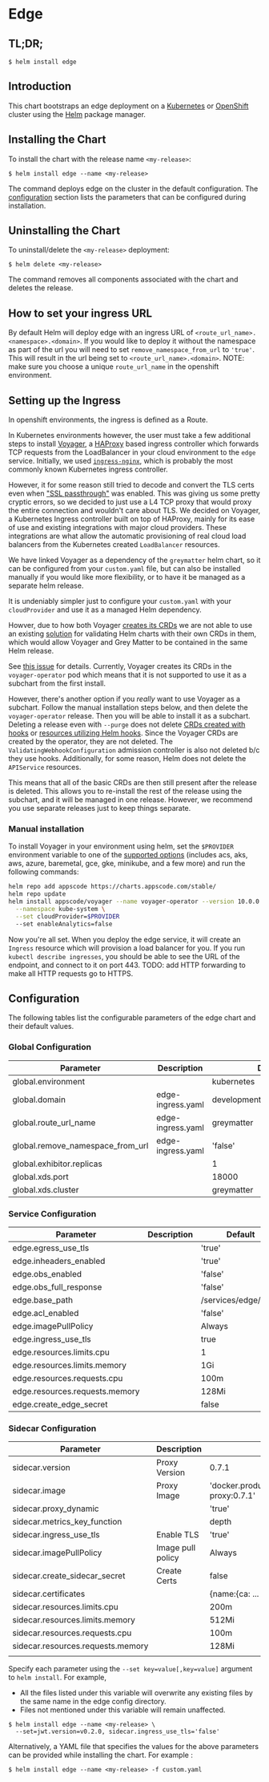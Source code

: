 # Edge

## TL;DR;

```console
$ helm install edge
```

## Introduction

This chart bootstraps an edge deployment on a [Kubernetes](http://kubernetes.io) or [OpenShift](https://www.openshift.com/) cluster using the [Helm](https://helm.sh) package manager.

## Installing the Chart

To install the chart with the release name `<my-release>`:

```console
$ helm install edge --name <my-release>
```

The command deploys edge on the cluster in the default configuration. The [configuration](#configuration) section lists the parameters that can be configured during installation.

## Uninstalling the Chart

To uninstall/delete the `<my-release>` deployment:

```console
$ helm delete <my-release>
```

The command removes all components associated with the chart and deletes the release.

## How to set your ingress URL

By default Helm will deploy edge with an ingress URL of `<route_url_name>.<namespace>.<domain>`. If you would like to deploy it without the namespace as part of the url you will need to set `remove_namespace_from_url` to `'true'`. This will result in the url being set to `<route_url_name>.<domain>`. NOTE: make sure you choose a unique `route_url_name` in the openshift environment.

## Setting up the Ingress

In openshift environments, the ingress is defined as a Route.

In Kubernetes environments however, the user must take a few additional steps to install [Voyager](https://appscode.com/products/voyager/), a [HAProxy](http://www.haproxy.org/) based ingress controller which forwards TCP requests from the LoadBalancer in your cloud environment to the `edge` service.
Initially, we used [`ingress-nginx`](https://github.com/kubernetes/ingress-nginx), which is probably the most commonly known Kubernetes ingress controller.

However, it for some reason still tried to decode and convert the TLS certs even when ["SSL passthrough"](https://kubernetes.github.io/ingress-nginx/user-guide/tls/#ssl-passthrough) was enabled.
This was giving us some pretty cryptic errors, so we decided to just use a L4 TCP proxy that would proxy the entire connection and wouldn't care about TLS. We decided on Voyager, a Kubernetes Ingress controller built on top of HAProxy, mainly for its ease of use and existing integrations with major cloud providers. These integrations are what allow the automatic provisioning of real cloud load balancers from the Kubernetes created `LoadBalancer` resources.

We have linked Voyager as a dependency of the `greymatter` helm chart, so it can be configured from your `custom.yaml` file, but can also be installed manually if you would like more flexibility, or to have it be managed as a separate helm release.

It is undeniably simpler just to configure your `custom.yaml` with your `cloudProvider` and use it as a managed Helm dependency.

Howver, due to how both Voyager [creates its CRDs](https://github.com/appscode/voyager/blob/master/pkg/operator/operator.go#L106-L114) we are not able to use an existing [solution](https://github.com/helm/helm/issues/2994#issuecomment-420309837) for validating Helm charts with their own CRDs in them, which would allow Voyager and Grey Matter to be contained in the same Helm release.

See [this issue](https://github.com/appscode/voyager/issues/1415) for details. Currently, Voyager creates its CRDs in the `voyager-operator` pod which means that it is not supported to use it as a subchart from the first install.

However, there's another option if you _really_ want to use Voyager as a subchart. Follow the manual installation steps below, and then delete the `voyager-operator` release. Then you will be able to install it as a subchart. Deleting a release even with `--purge` does not delete [CRDs created with hooks](https://github.com/istio/istio/issues/7688#issuecomment-442199961) or [resources utilizing Helm hooks](https://github.com/helm/helm/blob/49fc49ecb82a8cd9cbb9d8ba7ce85db2fc355893/docs/charts_hooks.md#hook-resources-are-not-managed-with-corresponding-releases). Since the Voyager CRDs are created by the operator, they are not deleted. The `ValidatingWebhookConfiguration` admission controller is also not deleted b/c they use hooks. Additionally, for some reason, Helm does not delete the `APIService` resources.

This means that all of the basic CRDs are then still present after the release is deleted. This allows you to re-install the rest of the release using the subchart, and it will be managed in one release. However, we recommend you use separate releases just to keep things separate.

### Manual installation

To install Voyager in your environment using helm, set the `$PROVIDER` environment variable to one of the [supported options](https://appscode.com/products/voyager/7.1.1/setup/install/#using-script) (includes acs, aks, aws, azure, baremetal, gce, gke, minikube, and a few more) and run the following commands:

```sh
helm repo add appscode https://charts.appscode.com/stable/
helm repo update
helm install appscode/voyager --name voyager-operator --version 10.0.0 \
  --namespace kube-system \
  --set cloudProvider=$PROVIDER
  --set enableAnalytics=false
```

Now you're all set. When you deploy the edge service, it will create an `Ingress` resource which will provision a load balancer for you. If you run `kubectl describe ingresses`, you should be able to see the URL of the endpoint, and connect to it on port 443. TODO: add HTTP forwarding to make all HTTP requests go to HTTPS.

## Configuration

The following tables list the configurable parameters of the edge chart and their default values.

### Global Configuration

| Parameter                        | Description       | Default                     |
| -------------------------------- | ----------------- | --------------------------- |
| global.environment               |                   | kubernetes                  |
| global.domain                    | edge-ingress.yaml | development.deciphernow.com |
| global.route_url_name            | edge-ingress.yaml | greymatter                  |
| global.remove_namespace_from_url | edge-ingress.yaml | 'false'                     |
| global.exhibitor.replicas        |                   | 1                           |
| global.xds.port                  |                   | 18000                       |
| global.xds.cluster               |                   | greymatter                  |

### Service Configuration

| Parameter                      | Description | Default              |
| ------------------------------ | ----------- | -------------------- |
| edge.egress_use_tls            |             | 'true'               |
| edge.inheaders_enabled         |             | 'true'               |
| edge.obs_enabled               |             | 'false'              |
| edge.obs_full_response         |             | 'false'              |
| edge.base_path                 |             | /services/edge/0.7.1 |
| edge.acl_enabled               |             | 'false'              |
| edge.imagePullPolicy           |             | Always               |
| edge.ingress_use_tls           |             | true                 |
| edge.resources.limits.cpu      |             | 1                    |
| edge.resources.limits.memory   |             | 1Gi                  |
| edge.resources.requests.cpu    |             | 100m                 |
| edge.resources.requests.memory |             | 128Mi                |
| edge.create_edge_secret        |             | false                |

### Sidecar Configuration

| Parameter                         | Description       | Default                                                        |
| --------------------------------- | ----------------- | -------------------------------------------------------------- |
| sidecar.version                   | Proxy Version     | 0.7.1                                                          |
| sidecar.image                     | Proxy Image       | 'docker.production.deciphernow.com/deciphernow/gm-proxy:0.7.1' |
| sidecar.proxy_dynamic             |                   | 'true'                                                         |
| sidecar.metrics_key_function      |                   | depth                                                          |
| sidecar.ingress_use_tls           | Enable TLS        | 'true'                                                         |
| sidecar.imagePullPolicy           | Image pull policy | Always                                                         |
| sidecar.create_sidecar_secret     | Create Certs      | false                                                          |
| sidecar.certificates              |                   | {name:{ca: ... , cert: ... , key ...}}                         |
| sidecar.resources.limits.cpu      |                   | 200m                                                           |
| sidecar.resources.limits.memory   |                   | 512Mi                                                          |
| sidecar.resources.requests.cpu    |                   | 100m                                                           |
| sidecar.resources.requests.memory |                   | 128Mi                                                          |
|                                   |                   |                                                                |

Specify each parameter using the `--set key=value[,key=value]` argument to `helm install`. For example,

- All the files listed under this variable will overwrite any existing files by the same name in the edge config directory.
- Files not mentioned under this variable will remain unaffected.

```console
$ helm install edge --name <my-release> \
  --set=jwt.version=v0.2.0, sidecar.ingress_use_tls='false'
```

Alternatively, a YAML file that specifies the values for the above parameters can be provided while installing the chart. For example :

```console
$ helm install edge --name <my-release> -f custom.yaml
```
